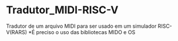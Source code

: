 # Tradutor_MIDI-RISC-V
Tradutor de um arquivo MIDI para ser usado em um simulador RISC-V(RARS)
*É preciso o uso das bibliotecas MIDO e OS
